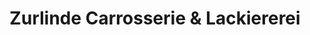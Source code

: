 ---
title: "Zurlinde Carrosserie & Lackiererei"
url: /zuerich/zurlinde-carrosserie-und-lackiererei/
shop: Autowerkstatt
---